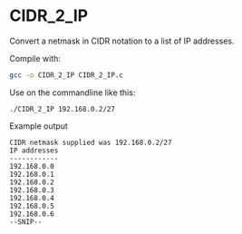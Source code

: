 # CIDR_2_IP
Convert a netmask in CIDR notation to a list of IP addresses.

Compile with:
```sh
gcc -o CIDR_2_IP CIDR_2_IP.c
```
Use on the commandline like this:
```
./CIDR_2_IP 192.168.0.2/27
```
Example output
```
CIDR netmask supplied was 192.168.0.2/27
IP addresses
------------
192.168.0.0
192.168.0.1
192.168.0.2
192.168.0.3
192.168.0.4
192.168.0.5
192.168.0.6
--SNIP--
```
